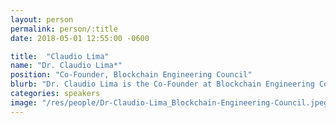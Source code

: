 ```yaml
---
layout: person
permalink: person/:title
date: 2018-05-01 12:55:00 -0600

title:  "Claudio Lima"
name: "Dr. Claudio Lima*"
position: "Co-Founder, Blockchain Engineering Council"
blurb: "Dr. Claudio Lima is the Co-Founder at Blockchain Engineering Council."
categories: speakers
image: "/res/people/Dr-Claudio-Lima_Blockchain-Engineering-Council.jpeg"
---
```

